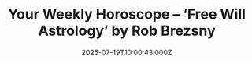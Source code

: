 ---
title: "Your Weekly Horoscope – ‘Free Will Astrology’ by Rob Brezsny"
date: 2025-07-19T10:00:43.000Z
category: Human Kindness
externalLink: "https://www.goodnewsnetwork.org/horoscope-from-rob-brezsnys-free-will-astrology-7-19-2025/"
image: ""
excerpt: "Our partner Rob Brezsny, who has a new book out, Astrology Is Real: Revelations from My Life as an Oracle, provides his weekly wisdom to enlighten our thinking and motivate our mood. Rob’s Free Will Astrology, is a syndicated weekly column appearing in over a hundred publications. He is also the author of Pronoia Is the Antidote […] The post…"
---